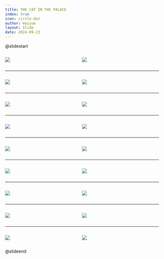 ```yaml
---
title: THE CAT IN THE PALACE
index: true
icon: circle-dot
author: Haiyue
layout: Slide
date: 2024-09-23
---
```

 
@slidestart

<div style="display:flex">
<div style="flex:1">

![](https://raw.githubusercontent.com/yclord/reading/refs/heads/master/english/Level-Y/THE%20CAT%20IN%20THE%20PALACE/001.webp)
</div>
<div style="flex:1">

![](https://raw.githubusercontent.com/yclord/reading/refs/heads/master/english/Level-Y/THE%20CAT%20IN%20THE%20PALACE/002.webp)
</div>
</div>

---

<div style="display:flex">
<div style="flex:1">

![](https://raw.githubusercontent.com/yclord/reading/refs/heads/master/english/Level-Y/THE%20CAT%20IN%20THE%20PALACE/003.webp)
</div>
<div style="flex:1">

![](https://raw.githubusercontent.com/yclord/reading/refs/heads/master/english/Level-Y/THE%20CAT%20IN%20THE%20PALACE/004.webp)
</div>
</div>

---

<div style="display:flex">
<div style="flex:1">

![](https://raw.githubusercontent.com/yclord/reading/refs/heads/master/english/Level-Y/THE%20CAT%20IN%20THE%20PALACE/005.webp)
</div>
<div style="flex:1">

![](https://raw.githubusercontent.com/yclord/reading/refs/heads/master/english/Level-Y/THE%20CAT%20IN%20THE%20PALACE/006.webp)
</div>
</div>

---

<div style="display:flex">
<div style="flex:1">

![](https://raw.githubusercontent.com/yclord/reading/refs/heads/master/english/Level-Y/THE%20CAT%20IN%20THE%20PALACE/007.webp)
</div>
<div style="flex:1">

![](https://raw.githubusercontent.com/yclord/reading/refs/heads/master/english/Level-Y/THE%20CAT%20IN%20THE%20PALACE/008.webp)
</div>
</div>

---

<div style="display:flex">
<div style="flex:1">

![](https://raw.githubusercontent.com/yclord/reading/refs/heads/master/english/Level-Y/THE%20CAT%20IN%20THE%20PALACE/009.webp)
</div>
<div style="flex:1">

![](https://raw.githubusercontent.com/yclord/reading/refs/heads/master/english/Level-Y/THE%20CAT%20IN%20THE%20PALACE/010.webp)
</div>
</div>

---

<div style="display:flex">
<div style="flex:1">

![](https://raw.githubusercontent.com/yclord/reading/refs/heads/master/english/Level-Y/THE%20CAT%20IN%20THE%20PALACE/011.webp)
</div>
<div style="flex:1">

![](https://raw.githubusercontent.com/yclord/reading/refs/heads/master/english/Level-Y/THE%20CAT%20IN%20THE%20PALACE/012.webp)
</div>
</div>

---

<div style="display:flex">
<div style="flex:1">

![](https://raw.githubusercontent.com/yclord/reading/refs/heads/master/english/Level-Y/THE%20CAT%20IN%20THE%20PALACE/013.webp)
</div>
<div style="flex:1">

![](https://raw.githubusercontent.com/yclord/reading/refs/heads/master/english/Level-Y/THE%20CAT%20IN%20THE%20PALACE/014.webp)
</div>
</div>

---

<div style="display:flex">
<div style="flex:1">

![](https://raw.githubusercontent.com/yclord/reading/refs/heads/master/english/Level-Y/THE%20CAT%20IN%20THE%20PALACE/015.webp)
</div>
<div style="flex:1">

![](https://raw.githubusercontent.com/yclord/reading/refs/heads/master/english/Level-Y/THE%20CAT%20IN%20THE%20PALACE/016.webp)
</div>
</div>

---

<div style="display:flex">
<div style="flex:1">

![](https://raw.githubusercontent.com/yclord/reading/refs/heads/master/english/Level-Y/THE%20CAT%20IN%20THE%20PALACE/017.webp)
</div>
<div style="flex:1">

![](https://raw.githubusercontent.com/yclord/reading/refs/heads/master/english/Level-Y/THE%20CAT%20IN%20THE%20PALACE/018.webp)
</div>
</div>

@slideend